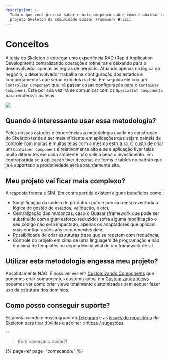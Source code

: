 ```yaml
---
description: >-
  Tudo o que você precisa saber e mais um pouco sobre como trabalhar com o
  projeto Skeleton da comunidade Quasar Framework Brasil
---
```


# Conceitos

A ideia do Skeleton é entregar uma experiência RAD \(Rapid Application Development\) centralizando operações rotineiras e deixando para o desenvolvedor apenas as regras de negócio. Atuando apenas na lógica do negócio, o desenvolvedor trabalha na configuração dos estados e comportamentos que serão exibidos na tela. Em seguida ele cria um `Controller Component` que irá passar essas configuração para o `Container Component`. Este por sua vez irá se comunicar com os `Specialist Components` para renderizar as telas.

![](https://github.com/quasarframeworkbrasil/skeleton-quasar-docs/tree/837016d4104c9c9d353b7091e5fbb7e128181839/.gitbook/assets/image-25.png)

## Quando é interessante usar essa metodologia?

Pelos nossos estudos e experiências a metodologia usada na construção do Skeleton tende à ser mais eficiente em aplicações que sejam painéis de controle com muitas e muitas telas com a mesma estrutura. O custo de criar um `Container Component` é relativamente alto e se a aplicação tiver telas muito diferentes em cada ambiente não vale à pena o investimento. Em contrapartida se a aplicação tiver dezenas de forms e tables no padrão que já é suportado a produtividade será absurdamente alta.

## Meu projeto vai ficar mais complexo?

A resposta franca é SIM. Em contrapartida existem alguns benefícios como:

* Simplificação da cadeia de produtiva \(não é preciso reescrever toda a lógica de gestão de estados, validação, e etc\);
* Centralização das mudanças, caso o Quasar \(framework que pode ser substituído com algum esforço reduzido\) sofra alguma modificação o seu código não será impactado, apenas os adaptadores que aplicam suas configurações aos componentes dele;
* Possibilidade de criar estruturas base que se repetem com frequência;
* Controle do projeto em cima de uma linguagem de programação e não em cima de templates ou dependência vital de um framework de UI.

## Utilizar esta metodologia engessa meu projeto?

Absolutamente NÃO. É possível ver em [Customizando Components](customizacao/customizando-components.md) que podemos criar componentes customizados, em [Customizando Views](customizacao/customizando-views.md) podemos ver como criar views totalmente customizados sem sequer fazer uso da estrutura dos domínios.

## Como posso conseguir suporte?

Estamos usando o nosso grupo no [Telegram](https://t.me/quasarframeworkbrasil) e as [issues do repositório](https://github.com/quasarframeworkbrasil/skeleton/issues) do Skeleton para tirar dúvidas e acolher críticas / sugestões.

`--`

> Bora começar a codar?!

{% page-ref page="comecando/" %}

